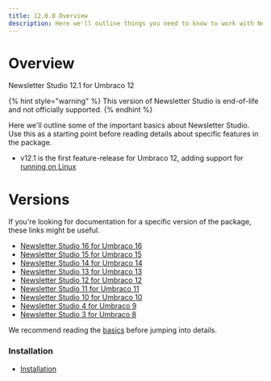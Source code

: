 ```yaml
---
title: 12.0.0 Overview
description: Here we'll outline things you need to know to work with Newsletter Studio
---
```



# Overview

Newsletter Studio 12.1 for Umbraco 12

{% hint style="warning" %}
This version of Newsletter Studio is end-of-life and not officially supported.
{% endhint %}

Here we'll outline some of the important basics about Newsletter Studio. Use this as a starting point before reading details about specific features in the package.

* v12.1 is the first feature-release for Umbraco 12, adding support for [running on Linux](other/linux-and-mac.md)

# Versions
If you're looking for documentation for a specific version of the package, these links might be useful.

* [Newsletter Studio 16 for Umbraco 16](../package/16.0.0/)
* [Newsletter Studio 15 for Umbraco 15](../package/15.0.0/)
* [Newsletter Studio 14 for Umbraco 14](../package/14.0.0/)
* [Newsletter Studio 13 for Umbraco 13](../package/13.0.0/)
* [Newsletter Studio 12 for Umbraco 12](../package/12.1.0/)
* [Newsletter Studio 11 for Umbraco 11](../package/11.0.0/)
* [Newsletter Studio 10 for Umbraco 10](../package/10.0.0/)
* [Newsletter Studio 4 for Umbraco 9](../package/4.0.0/)
* [Newsletter Studio 3 for Umbraco 8](../package/3.0.0/)

We recommend reading the [basics](getting-started/basics.md) before jumping into details.

### Installation
* [Installation](getting-started/installation.md)

